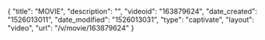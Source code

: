 {
    "title": "MOVIE",
    "description": "",
    "videoid": "163879624",
    "date_created": "1526013011",
    "date_modified": "1526013031",
    "type": "captivate",
    "layout": "video",
    "url": "\/v\/movie\/163879624"
}